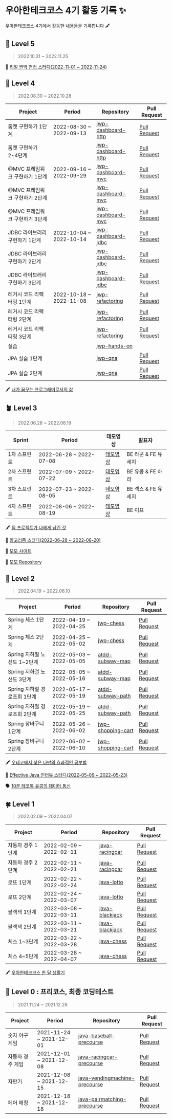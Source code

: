 # 우아한테크코스 4기 활동 기록 ✨
우아한테크코스 4기에서 활동한 내용들을 기록합니다 🖋

## 🎉 Level 5
> 2022.10.31 ~ 2022.11.25

📖 [리얼 찐막 면접 스터디(2022-11-01 ~ 2022-11-24)](https://github.com/woowacourse-study/2022-real-jjin-mak)

## 🌳 Level 4
> 2022.08.30 ~ 2022.10.28

|Project|Period|Repository|Pull Request|
|------|---|---|---|
|톰캣 구현하기 1단계|2022-08-30 ~ 2022-09-13|[jwp-dashboard-http](https://github.com/kyukong/jwp-dashboard-http/tree/step1)|[Pull Request](https://github.com/woowacourse/jwp-dashboard-http/pull/122)|
|톰캣 구현하기 2~4단계||[jwp-dashboard-http](https://github.com/kyukong/jwp-dashboard-http/tree/step4)|[Pull Request](https://github.com/woowacourse/jwp-dashboard-http/pull/237)|
|@MVC 프레임워크 구현하기 1단계|2022-09-16 ~ 2022-09-29|[jwp-dashboard-mvc](https://github.com/kyukong/jwp-dashboard-mvc/tree/step1)|[Pull Request](https://github.com/woowacourse/jwp-dashboard-mvc/pull/169)|
|@MVC 프레임워크 구현하기 2단계||[jwp-dashboard-mvc](https://github.com/kyukong/jwp-dashboard-mvc/tree/step2)|[Pull Request](https://github.com/woowacourse/jwp-dashboard-mvc/pull/251)|
|@MVC 프레임워크 구현하기 3단계||[jwp-dashboard-mvc](https://github.com/kyukong/jwp-dashboard-mvc/tree/step3)|[Pull Request](https://github.com/woowacourse/jwp-dashboard-mvc/pull/306)|
|JDBC 라이브러리 구현하기 1단계|2022-10-04 ~ 2022-10-14|[jwp-dashboard-jdbc](https://github.com/kyukong/jwp-dashboard-jdbc/tree/step1)|[Pull Request](https://github.com/woowacourse/jwp-dashboard-jdbc/pull/114)|
|JDBC 라이브러리 구현하기 2단계||[jwp-dashboard-jdbc](https://github.com/kyukong/jwp-dashboard-jdbc/tree/step2)|[Pull Request](https://github.com/woowacourse/jwp-dashboard-jdbc/pull/143)|
|JDBC 라이브러리 구현하기 3단계||[jwp-dashboard-jdbc](https://github.com/kyukong/jwp-dashboard-jdbc/tree/step3)|[Pull Request](https://github.com/woowacourse/jwp-dashboard-jdbc/pull/192)|
|레거시 코드 리팩터링 1단계|2022-10-18 ~ 2022-11-08|[jwp-refactoring](https://github.com/kyukong/jwp-refactoring/tree/step1)|[Pull Request](https://github.com/woowacourse/jwp-refactoring/pull/269)|
|레거시 코드 리팩터링 2단계||[jwp-refactoring](https://github.com/kyukong/jwp-refactoring/tree/step2)|[Pull Request](https://github.com/woowacourse/jwp-refactoring/pull/325)|
|레거시 코드 리팩터링 3단계||[jwp-refactoring](https://github.com/kyukong/jwp-refactoring/tree/step3)|[Pull Request](https://github.com/woowacourse/jwp-refactoring/pull/412)|
|실습||[jwp-hands-on](https://github.com/kyukong/jwp-hands-on)||
|JPA 실습 1단계||[jwp-qna](https://github.com/kyukong/jwp-qna/tree/step1)|[Pull Request](https://github.com/woowacourse/jwp-qna/pull/23)|
|JPA 실습 2단계||[jwp-qna](https://github.com/kyukong/jwp-qna/tree/step2)|[Pull Request](https://github.com/woowacourse/jwp-qna/pull/42)|

🖋 [내가 꿈꾸는 프로그래머로서의 삶](https://github.com/kyukong/woowa-writing-4/blob/kyukong/level4.md)

## 🪴 Level 3
> 2022.06.28 ~ 2022.08.19

|Sprint|Period|데모영상|발표자|
|------|---|---|---|
|1차 스프린트|2022-06-28 ~ 2022-07-08|[데모영상](https://www.youtube.com/watch?v=-86HlsrqgJY&t=21s)|BE 라쿤 & FE 유세지|
|2차 스프린트|2022-07-09 ~ 2022-07-22|[데모영상](https://www.youtube.com/watch?v=FvhTuj_Cxvk&t=20s)|BE 유콩 & FE 하리|
|3차 스프린트|2022-07-23 ~ 2022-08-05|[데모영상](https://www.youtube.com/watch?v=W5Rloao4zuQ)|BE 렉스 & FE 유세지|
|4차 스프린트|2022-08-06 ~ 2022-08-19|[데모영상](https://www.youtube.com/watch?v=Qa944GNc2ec)|BE 이프|

🖋 [팀 프로젝트가 나에게 남긴 것](https://github.com/kyukong/woowa-writing-4/blob/kyukong/level3.md)

📖 [알고리즘 스터디(2022-06-28 ~ 2022-08-20)](https://github.com/woowacourse-study/2022-lv3-algorithm-study)

👀 [모모 사이트](https://www.moyeora.site/)

🌸 [모모 Repository](https://github.com/woowacourse-teams/2022-momo/tree/release-be)

## 🌿 Level 2
> 2022.04.19 ~ 2022.06.10

|Project|Period|Repository|Pull Request|
|------|---|---|---|
|Spring 체스 1단계|2022-04-19 ~ 2022-04-25|[jwp-chess](https://github.com/kyukong/jwp-chess/tree/step1)|[Pull Request](https://github.com/woowacourse/jwp-chess/pull/401)|
|Spring 체스 2단계|2022-04-25 ~ 2022-05-02|[jwp-chess](https://github.com/kyukong/jwp-chess/tree/step2)|[Pull Request](https://github.com/woowacourse/jwp-chess/pull/478)|
|Spring 지하철 노선도 1~2단계|2022-05-03 ~ 2022-05-05|[atdd-subway-map](https://github.com/kyukong/atdd-subway-map/tree/step2)|[Pull Request](https://github.com/woowacourse/atdd-subway-map/pull/220)|
|Spring 지하철 노선도 3단계|2022-05-05 ~ 2022-05-16|[atdd-subway-map](https://github.com/kyukong/atdd-subway-map/tree/step3)|[Pull Request](https://github.com/woowacourse/atdd-subway-map/pull/302)|
|Spring 지하철 경로조회 1단계|2022-05-17 ~ 2022-05-19|[atdd-subway-path](https://github.com/kyukong/atdd-subway-path/tree/step1)|[Pull Request](https://github.com/woowacourse/atdd-subway-path/pull/179)|
|Spring 지하철 경로조회 2단계|2022-05-19 ~ 2022-05-25|[atdd-subway-path](https://github.com/kyukong/atdd-subway-path/tree/step2)|[Pull Request](https://github.com/woowacourse/atdd-subway-path/pull/326)|
|Spring 장바구니 1단계|2022-05-26 ~ 2022-06-02|[jwp-shopping-cart](https://github.com/kyukong/jwp-shopping-cart/tree/step1)|[Pull Request](https://github.com/woowacourse/jwp-shopping-cart/pull/80)|
|Spring 장바구니 2단계|2022-06-02 ~ 2022-06-10|[jwp-shopping-cart](https://github.com/kyukong/jwp-shopping-cart/tree/step2)|[Pull Request](https://github.com/woowacourse/jwp-shopping-cart/pull/146)|

🖋 [우테코에서 찾은 나만의 효과적인 공부법](https://github.com/kyukong/woowa-writing-4/blob/kyukong/level2.md)

📖 [Effective Java 인터뷰 스터디(2022-05-09 ~ 2022-05-23)](https://github.com/woowacourse-study/2022-lv2-effective-java-interview)

🗣 [10분 테코톡 유콩의 데이터 통신](https://www.youtube.com/watch?v=EkNk8YeqZyM&t=589s)

## 🍀 Level 1
> 2022.02.09 ~ 2022.04.07

|Project|Period|Repository|Pull Request|
|------|---|---|---|
|자동차 경주 1단계|2022-02-09 ~ 2022-02-11|[java-racingcar](https://github.com/kyukong/java-racingcar/tree/kyukong)|[Pull Request](https://github.com/woowacourse/java-racingcar/pull/295)|
|자동차 경주 2단계|2022-02-11 ~ 2022-02-21|[java-racingcar](https://github.com/kyukong/java-racingcar/tree/step2)|[Pull Request](https://github.com/woowacourse/java-racingcar/pull/391)|
|로또 1단계|2022-02-22 ~ 2022-02-24|[java-lotto](https://github.com/kyukong/java-lotto/tree/step1)|[Pull Request](https://github.com/woowacourse/java-lotto/pull/397)|
|로또 2단계|2022-02-24 ~ 2022-03-07|[java-lotto](https://github.com/kyukong/java-lotto/tree/step2)|[Pull Request](https://github.com/woowacourse/java-lotto/pull/486)|
|블랙잭 1단계|2022-03-08 ~ 2022-03-11|[java-blackjack](https://github.com/kyukong/java-blackjack/tree/step1)|[Pull Request](https://github.com/woowacourse/java-blackjack/pull/255)|
|블랙잭 2단계|2022-03-11 ~ 2022-03-21|[java-blackjack](https://github.com/kyukong/java-blackjack/tree/step2)|[Pull Request](https://github.com/woowacourse/java-blackjack/pull/330)|
|체스 1~3단계|2022-03-22 ~ 2022-03-28|[java-chess](https://github.com/kyukong/java-chess/tree/step1)|[Pull Request](https://github.com/woowacourse/java-chess/pull/288)|
|체스 4~5단계|2022-03-28 ~ 2022-04-07|[java-chess](https://github.com/kyukong/java-chess/tree/step2)|[Pull Request](https://github.com/woowacourse/java-chess/pull/396)|

🖋 [우아한테크코스 한 달 생활기](https://github.com/kyukong/woowa-writing-4/blob/kyukong/level1.md)


## 🌱 Level 0 : 프리코스, 최종 코딩테스트
> 2021.11.24 ~ 2021.12.28

|Project|Period|Repository|Pull Request|
|------|---|---|---|
|숫자 야구 게임|2021-11-24 ~ 2021-12-01|[java-baseball-precourse](https://github.com/kyukong/java-baseball-precourse/tree/yukong)|[Pull Request](https://github.com/woowacourse/java-baseball-precourse/pull/481)|
|자동차 경주 게임|2021-12-01 ~ 2021-12-08|[java-racingcar-precourse](https://github.com/kyukong/java-racingcar-precourse/tree/develop)|[Pull Request](https://github.com/woowacourse/java-racingcar-precourse/pull/394)|
|자판기|2021-12-08 ~ 2021-12-15|[java-vendingmachine-precourse	](https://github.com/kyukong/java-vendingmachine-precourse/tree/yubin)|[Pull Request](https://github.com/woowacourse/java-vendingmachine-precourse/pull/41)|
|페어 매칭|2021-12-18 ~ 2021-12-18|[java-pairmatching-precourse](https://github.com/kyukong/java-pairmatching-precourse/tree/yubin)|[Pull Request](https://github.com/woowacourse/java-pairmatching-precourse/pull/5)|
